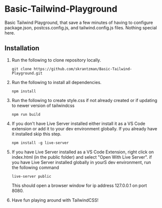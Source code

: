 # Basic-Tailwind-Playground

Basic Tailwind Playground, that save a few minutes of having to configure package.json, postcss.config.js, and tailwind.config.js files. Nothing special here.

## Installation

1. Run the following to clone repository locally.

   ```
   git clone https://github.com/skrantzman/Basic-Tailwind-Playground.git
   ```

2. Run the following to install all dependencies.

   ```
   npm install
   ```

3. Run the following to create style.css if not already created or if updating to newer version of tailwindcss

   ```
   npm run build
   ```

4. If you don't have Live Server installed either install it as a VS Code extension or add it to your dev environment globally. If you already have it installed skip this step.

   ```
   npm install -g live-server
   ```

5. If you have Live Server installed as a VS Code Extension, right click on index.html (in the public folder) and select "Open With Live Server". if you have Live Server installed globally in yourS dev environment, run the following command

   ```
   live-server public
   ```

   This should open a browser window for ip address 127.0.0.1 on port 8080.

6. Have fun playing around with TailwindCSS!
